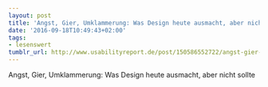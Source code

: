 ```yaml
---
layout: post
title: 'Angst, Gier, Umklammerung: Was Design heute ausmacht, aber nicht sollte'
date: '2016-09-18T10:49:43+02:00'
tags:
- lesenswert
tumblr_url: http://www.usabilityreport.de/post/150586552722/angst-gier-umklammerung-was-design-heute
---
```

Angst, Gier, Umklammerung: Was Design heute ausmacht, aber nicht sollte

